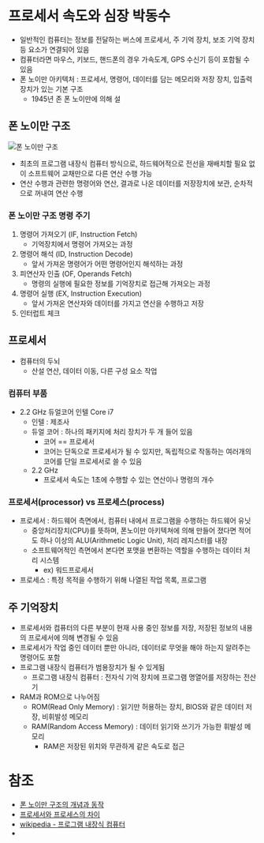 # 프로세서 속도와 심장 박동수
- 일반적인 컴퓨터는 정보를 전달하는 버스에 프로세서, 주 기억 장치, 보조 기억 장치 등 요소가 연결되어 있음
- 컴퓨터라면 마우스, 키보드, 핸드폰의 경우 가속도계, GPS 수신기 등이 포함될 수 있음
- 폰 노이만 아키텍처 : 프로세서, 명령어, 데이터를 담는 메모리와 저장 장치, 입출력장치가 있는 기본 구조
	- 1945년 존 폰 노이만에 의해 설

## 폰 노이만 구조
![폰 노이만 구조](https://img1.daumcdn.net/thumb/R1280x0/?scode=mtistory2&fname=https%3A%2F%2Fblog.kakaocdn.net%2Fdn%2FbupjTX%2FbtrgnsgHKf9%2FAFF5V4IRsX8qE7c4Tzj7J1%2Fimg.png)

- 최초의 프로그램 내장식 컴퓨터 방식으로, 하드웨어적으로 전선을 재배치할 필요 없이 소프트웨어 교채만으로 다른 연산 수행 가능
- 연산 수행과 관련한 명령어와 연산, 결과로 나온 데이터를 저장장치에 보관, 순차적으로 꺼내여 연산 수행

### 폰 노이만 구조 명령 주기
1. 명령어 가져오기 (IF, Instruction Fetch)
	- 기억장치에서 명령어 가져오는 과정
2. 명령어 해석 (ID, Instruction Decode)
	- 앞서 가져온 명령어가 어떤 명령어인지 해석하는 과정
3. 피연산자 인출 (OF, Operands Fetch)
	- 명령의 실행에 필요한 정보를 기억장치로 접근해 가져오는 과정
4. 명령어 실행 (EX, Instruction Execution)
	- 앞서 가져온 연산자와 데이터를 가지고 연산을 수행하고 저장
5. 인터럽트 체크

## 프로세서
- 컴퓨터의 두뇌
	- 산설 연산, 데이터 이동, 다른 구성 요소 작업

### 컴퓨터 부품
- 2.2 GHz 듀얼코어 인텔 Core i7
	- 인텔 : 제조사
	- 듀얼 코어 : 하나의 패키지에 처리 장치가 두 개 들어 있음
		- 코어 == 프로세서
		- 코어는 단독으로 프로세서가 될 수 있지만, 독립적으로 작동하는 여러개의 코어를 단일 프로세서로 쓸 수 있음
	- 2.2 GHz
		- 프로세서 속도는 1초에 수행할 수 있는 연산이나 명령의 개수

### 프로세서(processor) vs 프로세스(process)
- 프로세서 : 하드웨어 측면에서, 컴퓨터 내에서 프로그램을 수행하는 하드웨어 유닛
	- 중앙처리장치(CPU)를 뜻하며, 폰노이만 아키텍쳐에 의해 만들어 졌다면 적어도 하나 이상의 ALU(Arithmetic Logic Unit), 처리 레지스터를 내장
	- 소프트웨어적인 측면에서 본다면 포맷을 변환하는 역할을 수행하는 데이터 처리 시스템
		- ex) 워드프로세서
- 프로세스 : 특정 목적을 수행하기 위해 나열된 작업 목록, 프로그램

## 주 기억장치
- 프로세서와 컴퓨터의 다른 부분이 현재 사용 중인 정보를 저장, 저장된 정보의 내용의 프로세서에 의해 변경될 수 있음
- 프로세서가 작업 중인 데이터 뿐만 아니라, 데이터로 무엇을 해야 하는지 알려주는 명령어도 포함
- 프로그램 내장식 컴퓨터가 범용장치가 될 수 있게됨
	- 프로그램 내장식 컴퓨터 : 전자식 기억 장치에 프로그램 명열어를 저장하는 전산기
- RAM과 ROM으로 나누어짐
	- ROM(Read Only Memory) : 읽기만 허용하는 장치, BIOS와 같은 데이터 저장, 비휘발성 메모리
	- RAM(Random Access Memory) : 데이터 읽기와 쓰기가 가능한 휘발성 메모리
		- RAM은 저장된 위치와 무관하게 같은 속도로 접근

# 참조
- [폰 노이만 구조의 개념과 동작](https://adeuran.tistory.com/20)
- [프로세서와 프로세스의 차이](https://blogger.pe.kr/422)
- [wikipedia - 프로그램 내장식 컴퓨터](https://ko.wikipedia.org/wiki/%ED%94%84%EB%A1%9C%EA%B7%B8%EB%9E%A8_%EB%82%B4%EC%9E%A5%EC%8B%9D_%EC%BB%B4%ED%93%A8%ED%84%B0)
- 